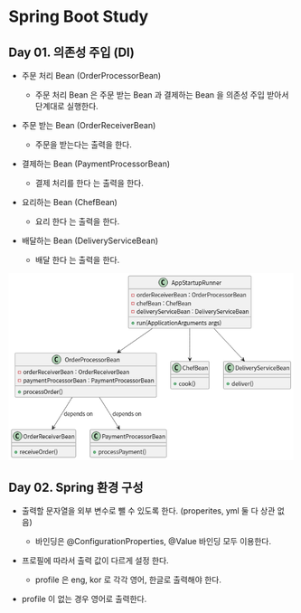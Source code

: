 # Spring Boot Study 

## Day 01. 의존성 주입 (DI)
- 주문 처리 Bean (OrderProcessorBean)
    - 주문 처리 Bean 은 주문 받는 Bean 과 결제하는 Bean 을 의존성 주입 받아서 단계대로 실행한다.

- 주문 받는 Bean (OrderReceiverBean)
    - 주문을 받는다는 출력을 한다.

- 결제하는 Bean (PaymentProcessorBean)
    - 결제 처리를 한다 는 출력을 한다.

- 요리하는 Bean (ChefBean)
    - 요리 한다 는 출력을 한다.

- 배달하는 Bean (DeliveryServiceBean)
    - 배달 한다 는 출력을 한다.

![alt text](image.png)

## Day 02. Spring 환경 구성

- 출력할 문자열을 외부 변수로 뺄 수 있도록 한다. (properites, yml 둘 다 상관 없음)
    - 바인딩은 @ConfigurationProperties, @Value 바인딩 모두 이용한다.

- 프로필에 따라서 출력 값이 다르게 설정 한다.
    - profile 은 eng, kor 로 각각 영어, 한글로 출력해야 한다.

- profile 이 없는 경우 영어로 출력한다.
